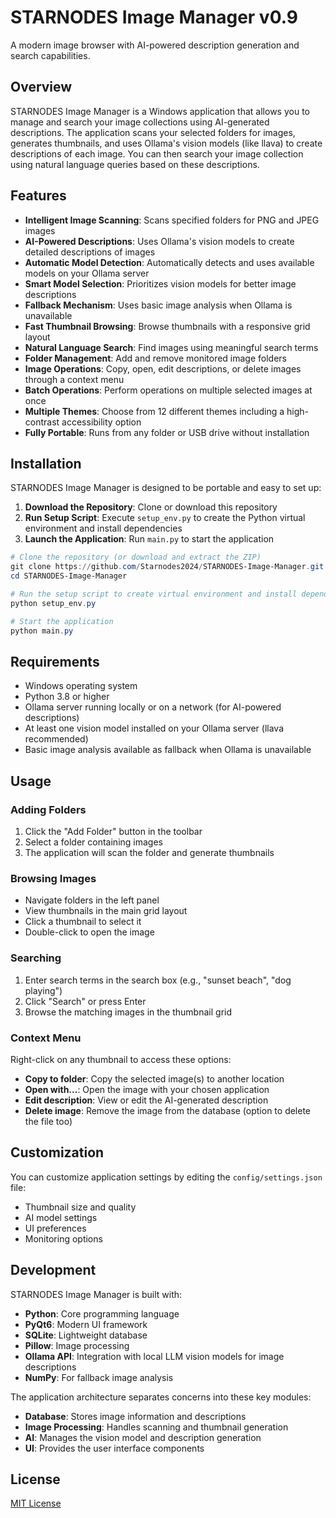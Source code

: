 # STARNODES Image Manager v0.9

A modern image browser with AI-powered description generation and search capabilities.

## Overview

STARNODES Image Manager is a Windows application that allows you to manage and search your image collections using AI-generated descriptions. The application scans your selected folders for images, generates thumbnails, and uses Ollama's vision models (like llava) to create descriptions of each image. You can then search your image collection using natural language queries based on these descriptions.

## Features

- **Intelligent Image Scanning**: Scans specified folders for PNG and JPEG images
- **AI-Powered Descriptions**: Uses Ollama's vision models to create detailed descriptions of images
- **Automatic Model Detection**: Automatically detects and uses available models on your Ollama server
- **Smart Model Selection**: Prioritizes vision models for better image descriptions
- **Fallback Mechanism**: Uses basic image analysis when Ollama is unavailable
- **Fast Thumbnail Browsing**: Browse thumbnails with a responsive grid layout
- **Natural Language Search**: Find images using meaningful search terms
- **Folder Management**: Add and remove monitored image folders
- **Image Operations**: Copy, open, edit descriptions, or delete images through a context menu
- **Batch Operations**: Perform operations on multiple selected images at once
- **Multiple Themes**: Choose from 12 different themes including a high-contrast accessibility option
- **Fully Portable**: Runs from any folder or USB drive without installation

## Installation

STARNODES Image Manager is designed to be portable and easy to set up:

1. **Download the Repository**: Clone or download this repository
2. **Run Setup Script**: Execute `setup_env.py` to create the Python virtual environment and install dependencies
3. **Launch the Application**: Run `main.py` to start the application

```powershell
# Clone the repository (or download and extract the ZIP)
git clone https://github.com/Starnodes2024/STARNODES-Image-Manager.git
cd STARNODES-Image-Manager

# Run the setup script to create virtual environment and install dependencies
python setup_env.py

# Start the application
python main.py
```

## Requirements

- Windows operating system
- Python 3.8 or higher
- Ollama server running locally or on a network (for AI-powered descriptions)
- At least one vision model installed on your Ollama server (llava recommended)
- Basic image analysis available as fallback when Ollama is unavailable

## Usage

### Adding Folders

1. Click the "Add Folder" button in the toolbar
2. Select a folder containing images
3. The application will scan the folder and generate thumbnails

### Browsing Images

- Navigate folders in the left panel
- View thumbnails in the main grid layout
- Click a thumbnail to select it
- Double-click to open the image

### Searching

1. Enter search terms in the search box (e.g., "sunset beach", "dog playing")
2. Click "Search" or press Enter
3. Browse the matching images in the thumbnail grid

### Context Menu

Right-click on any thumbnail to access these options:

- **Copy to folder**: Copy the selected image(s) to another location
- **Open with...**: Open the image with your chosen application
- **Edit description**: View or edit the AI-generated description
- **Delete image**: Remove the image from the database (option to delete the file too)

## Customization

You can customize application settings by editing the `config/settings.json` file:

- Thumbnail size and quality
- AI model settings
- UI preferences
- Monitoring options

## Development

STARNODES Image Manager is built with:

- **Python**: Core programming language
- **PyQt6**: Modern UI framework
- **SQLite**: Lightweight database
- **Pillow**: Image processing
- **Ollama API**: Integration with local LLM vision models for image descriptions
- **NumPy**: For fallback image analysis

The application architecture separates concerns into these key modules:

- **Database**: Stores image information and descriptions
- **Image Processing**: Handles scanning and thumbnail generation
- **AI**: Manages the vision model and description generation
- **UI**: Provides the user interface components

## License

[MIT License](LICENSE)
